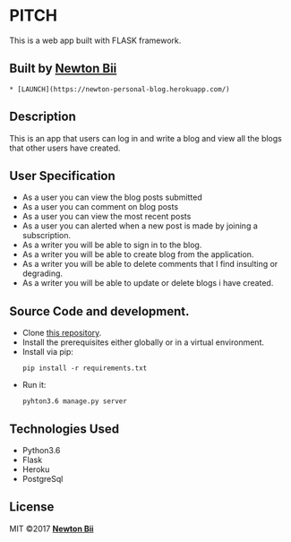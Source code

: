 # PITCH
This is a web app built with FLASK framework.
## Built by  [Newton Bii](https://github.com/NewtonBii)
    * [LAUNCH](https://newton-personal-blog.herokuapp.com/)

## Description
This is an app that users can log in and write a blog and view all the blogs that other users have created.

## User Specification
  * As a user you can view the blog posts submitted
  * As a user you can comment on blog posts
  * As a user you can view the most recent posts
  * As a user you can alerted when a new post is made by joining a subscription.
  * As a writer you will be able to sign in to the blog.
  * As a writer you will be able to create blog from the application.
  * As a writer you will be able to delete comments that I find insulting or degrading.
  * As a writer you will be able to update or delete blogs i have created.

## Source Code and development.
  * Clone [this repository](https://github.com/NewtonBii/personal-blog).
  * Install the prerequisites either globally or in a virtual environment.
  * Install via pip:
    ```
    pip install -r requirements.txt
    ```
  * Run it:
    ```
    pyhton3.6 manage.py server
    ```


## Technologies Used
  * Python3.6
  * Flask
  * Heroku
  * PostgreSql

## License
MIT &copy;2017 **[Newton Bii](https://github.com/NewtonBii)**
